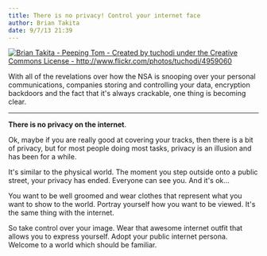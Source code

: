 ```yaml
---
title: There is no privacy! Control your internet face
author: Brian Takita
date: 9/7/13 21:39
---
```


<a href="/posts/no-privacy-control-your-internet-face/">
<img src="http://briantakita.files.wordpress.com/2013/09/4959060_750beab5a4.jpg" alt="Brian Takita - Peeping Tom - Created by tuchodi under the Creative Commons License - http://www.flickr.com/photos/tuchodi/4959060" />
</a>

With all of the revelations over how the NSA is snooping over your personal communications, companies storing and controlling your data, encryption backdoors and the fact that it's always crackable, one thing is becoming clear.

<hr class="more"/>

**There is no privacy on the internet**.

Ok, maybe if you are really good at covering your tracks, then there is a bit of privacy, but for most people doing most tasks, privacy is an illusion and has been for a while.

It's similar to the physical world. The moment you step outside onto a public street, your privacy has ended. Everyone can see you. And it's ok...

You want to be well groomed and wear clothes that represent what you want to show to the world. Portray yourself how you want to be viewed. It's the same thing with the internet.

So take control over your image. Wear that awesome internet outfit that allows you to express yourself. Adopt your public internet persona. Welcome to a world which should be familiar.
